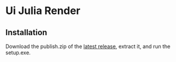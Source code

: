 # Ui Julia Render

## Installation

Download the publish.zip of the [latest release](https://github.com/Finnomator/UiJulidaRender/releases/tag/1.0.0.1), extract it, and run the setup.exe.
